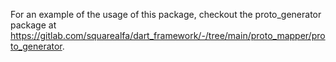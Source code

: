 For an example of the usage of this package, checkout the proto_generator package at https://gitlab.com/squarealfa/dart_framework/-/tree/main/proto_mapper/proto_generator.

